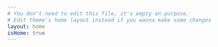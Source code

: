 ```yaml
---
# You don't need to edit this file, it's empty on purpose.
# Edit theme's home layout instead if you wanna make some changes
layout: home
isHome: true
---
```


